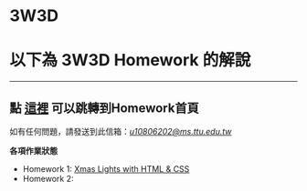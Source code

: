 # 3W3D
# 以下為 3W3D Homework 的解說
---
## 點 [這裡](https://github.com/Judy900316/3W3D) 可以跳轉到Homework首頁

如有任何問題，請發送到此信箱：*u10806202@ms.ttu.edu.tw*

**各項作業狀態**

- Homework 1: [Xmas Lights with HTML & CSS](https://github.com/Judy900316/3W3D/blob/main/hw1.html)
- Homework 2: 
